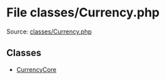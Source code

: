 File classes/Currency.php
=========

Source: [classes/Currency.php](https://github.com/PrestaShop/PrestaShop/blob/1.5.0.1/classes/Currency.php)


Classes
-------

* [CurrencyCore](class.CurrencyCore.md)

